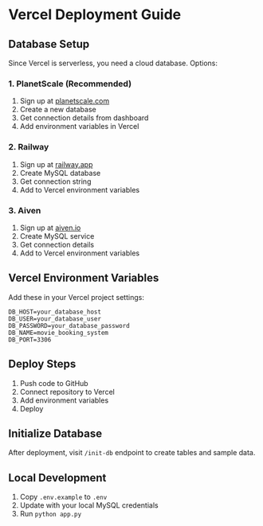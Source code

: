 # Vercel Deployment Guide

## Database Setup

Since Vercel is serverless, you need a cloud database. Options:

### 1. PlanetScale (Recommended)
1. Sign up at [planetscale.com](https://planetscale.com)
2. Create a new database
3. Get connection details from dashboard
4. Add environment variables in Vercel

### 2. Railway
1. Sign up at [railway.app](https://railway.app)
2. Create MySQL database
3. Get connection string
4. Add to Vercel environment variables

### 3. Aiven
1. Sign up at [aiven.io](https://aiven.io)
2. Create MySQL service
3. Get connection details
4. Add to Vercel environment variables

## Vercel Environment Variables

Add these in your Vercel project settings:

```
DB_HOST=your_database_host
DB_USER=your_database_user  
DB_PASSWORD=your_database_password
DB_NAME=movie_booking_system
DB_PORT=3306
```

## Deploy Steps

1. Push code to GitHub
2. Connect repository to Vercel
3. Add environment variables
4. Deploy

## Initialize Database

After deployment, visit `/init-db` endpoint to create tables and sample data.

## Local Development

1. Copy `.env.example` to `.env`
2. Update with your local MySQL credentials
3. Run `python app.py`